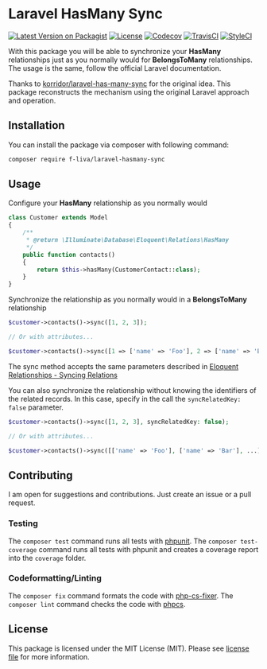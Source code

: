 # Laravel HasMany Sync

[![Latest Version on Packagist](https://img.shields.io/packagist/v/fliva/laravel-hasmany-sync?style=flat-square)](https://packagist.org/packages/fliva/laravel-hasmany-sync)
[![License](https://img.shields.io/packagist/l/f-liva/laravel-hasmany-sync?style=flat-square)](license.md)
[![Codecov](https://img.shields.io/codecov/c/github/f-liva/laravel-hasmany-sync?style=flat-square)](https://codecov.io/gh/f-liva/laravel-hasmany-sync)
[![TravisCI](https://img.shields.io/travis/f-liva/laravel-hasmany-sync?style=flat-square)](https://travis-ci.org/f-liva/laravel-hasmany-sync)
[![StyleCI](https://styleci.io/repos/202400425/shield)](https://styleci.io/repos/202400425)

With this package you will be able to synchronize your **HasMany** relationships just as you normally would for **BelongsToMany** relationships. The usage is the same, follow the official Laravel documentation.

Thanks to [korridor/laravel-has-many-sync](https://github.com/korridor/laravel-has-many-sync) for the original idea. This package reconstructs the mechanism using the original Laravel approach and operation.

## Installation

You can install the package via composer with following command:

```bash
composer require f-liva/laravel-hasmany-sync
```
## Usage

Configure your **HasMany** relationship as you normally would

```php
class Customer extends Model
{
    /**
     * @return \Illuminate\Database\Eloquent\Relations\HasMany
     */
    public function contacts()
    {
        return $this->hasMany(CustomerContact::class);
    }
}
```

Synchronize the relationship as you normally would in a **BelongsToMany** relationship

```php
$customer->contacts()->sync([1, 2, 3]);

// Or with attributes...

$customer->contacts()->sync([1 => ['name' => 'Foo'], 2 => ['name' => 'Bar'], 3]);
```

The sync method accepts the same parameters described in [Eloquent Relationships - Syncing Relations](https://laravel.com/docs/9.x/eloquent-relationships#syncing-associations)

You can also synchronize the relationship without knowing the identifiers of the related records. In this case, specify in the call the `syncRelatedKey: false` parameter.

```php
$customer->contacts()->sync([1, 2, 3], syncRelatedKey: false);

// Or with attributes...

$customer->contacts()->sync([['name' => 'Foo'], ['name' => 'Bar'], ...]);
```

## Contributing

I am open for suggestions and contributions. Just create an issue or a pull request.

### Testing

The `composer test` command runs all tests with [phpunit](https://phpunit.de/).
The `composer test-coverage` command runs all tests with phpunit and creates a coverage report into the `coverage` folder.

### Codeformatting/Linting

The `composer fix` command formats the code with [php-cs-fixer](https://github.com/FriendsOfPHP/PHP-CS-Fixer).
The `composer lint` command checks the code with [phpcs](https://github.com/squizlabs/PHP_CodeSniffer).

## License

This package is licensed under the MIT License (MIT). Please see [license file](license.md) for more information.

